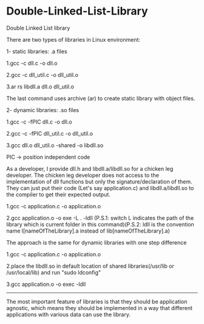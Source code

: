 # Double-Linked-List-Library
Double Linked List library

There are two types of libraries in Linux environment:

1- static libraries: .a files

1.gcc -c dll.c -o dll.o

2.gcc -c dll_util.c -o dll_util.o

3.ar rs libdll.a dll.o dll_util.o

The last command uses archive (ar) to create static library with object files.

2- dynamic libraries: .so files

1.gcc -c -fPIC dll.c -o dll.o

2.gcc -c -fPIC dll_util.c -o dll_util.o

3.gcc dll.o dll_util.o -shared -o libdll.so

PIC -> position independent code

As a developer, I provide dll.h and libdll.a/libdll.so for a chicken leg developer. The chicken leg developer does not access to the implementation of dll functions but only the signature/declaration of them. They can just put their code (Let's say application.c) and libdll.a/libdll.so to the compiler to get their expected output.

1.gcc -c application.c -o application.o

2.gcc application.o -o exe -L . -ldll   (P.S.1: switch L indicates the path of the library which is current folder in this command)(P.S.2: ldll is the convention name l[nameOfTheLibrary].a instead of lib[nameOfTheLibrary].a)

The approach is the same for dynamic libraries with one step difference

1.gcc -c application.c -o application.o

2.place the libdll.so in default location of shared libraries(/usr/lib or /usr/local/lib) and run "sudo ldconfig"

3.gcc application.o -o exec -ldll

----------------
The most important feature of libraries is that they should be application agnostic, which means they should be implemented in a way that different applications with various data can use the library.
